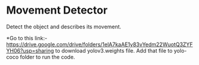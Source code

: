 # Movement Detector
Detect the object and describes its movement.

*Go to this link:- https://drive.google.com/drive/folders/1elA7kaAE1y83vYedm22WuotQ3ZYFYH06?usp=sharing to download yolov3.weights file. Add that file to yolo-coco folder to run the code.

